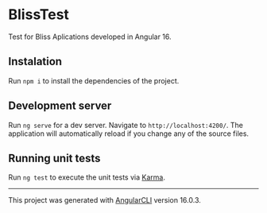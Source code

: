 # BlissTest
Test for Bliss Aplications developed in Angular 16.

## Instalation
Run `npm i` to install the dependencies of the project.

## Development server
Run `ng serve` for a dev server. Navigate to `http://localhost:4200/`. The application will automatically reload if you change any of the source files.

## Running unit tests

Run `ng test` to execute the unit tests via [Karma](https://karma-runner.github.io).


------------

This project was generated with [AngularCLI](https://github.com/angular/angular-cli) version 16.0.3.
